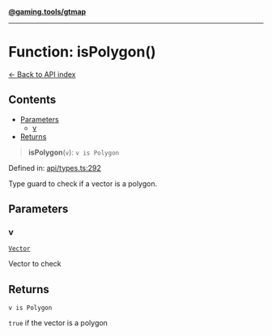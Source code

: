 [**@gaming.tools/gtmap**](README.md)

***

# Function: isPolygon()

[← Back to API index](./README.md)

## Contents

- [Parameters](#parameters)
  - [v](#v)
- [Returns](#returns)

> **isPolygon**(`v`): `v is Polygon`

Defined in: [api/types.ts:292](https://github.com/gamingtools/gt-map/blob/670061005a2701ff4986e8986471b4dd55d13ca7/packages/gtmap/src/api/types.ts#L292)

Type guard to check if a vector is a polygon.

## Parameters

### v

[`Vector`](TypeAlias.Vector.md)

Vector to check

## Returns

`v is Polygon`

`true` if the vector is a polygon
